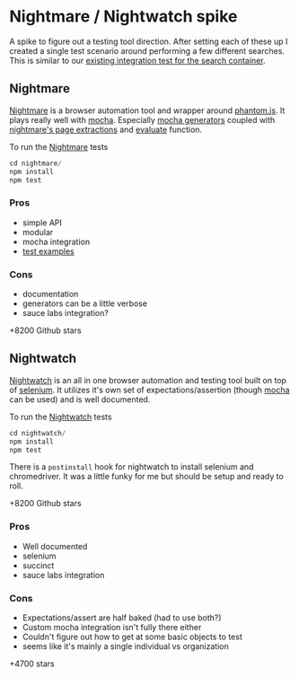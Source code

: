 # Nightmare / Nightwatch spike

A spike to figure out a testing tool direction. After setting each of these up I
created a single test scenario around performing a few different searches. This
is similar to our [existing integration test for the search container](https://github.com/ello/webapp/blob/master/test/integration/containers/Search_test.js).

## Nightmare

[Nightmare][nightmare] is a browser automation tool and wrapper around
[phantom.js][phantom]. It plays really well with [mocha][mocha]. Especially
[mocha generators][mocha-generators] coupled with [nightmare's page
extractions](https://github.com/segmentio/nightmare#extract-from-the-page) and
[evaluate](https://github.com/segmentio/nightmare#evaluatefn-arg1-arg2)
function.

To run the [Nightmare][nightmare] tests

```javascript
cd nightmare/
npm install
npm test
```

### Pros
- simple API
- modular
- mocha integration
- [test examples](https://github.com/segmentio/nightmare/blob/master/test/index.js)

### Cons
- documentation
- generators can be a little verbose
- sauce labs integration?

+8200 Github stars

## Nightwatch

[Nightwatch][nightwatch] is an all in one browser automation and testing tool
built on top of [selenium][selenium]. It utilizes it's own set of
expectations/assertion (though [mocha][mocha] can be used) and is well
documented.

To run the [Nightwatch][nightwatch] tests

```javascript
cd nightwatch/
npm install
npm test
```

There is a `postinstall` hook for nightwatch to install selenium and
chromedriver. It was a little funky for me but should be setup and ready to
roll.

+8200 Github stars

### Pros
- Well documented
- selenium
- succinct
- sauce labs integration

### Cons
- Expectations/assert are half baked (had to use both?)
- Custom mocha integration isn't fully there either
- Couldn't figure out how to get at some basic objects to test
- seems like it's mainly a single individual vs organization

+4700 stars

[mocha-generators]: https://github.com/vdemedes/mocha-generators
[mocha]: http://mochajs.org
[nightmare]: https://github.com/segmentio/nightmare
[nightwatch]: http://nightwatchjs.org
[phantom]: http://phantomjs.org
[ruby-e2e]: https://github.com/ello/integration-tests
[selenium]: http://docs.seleniumhq.org 


